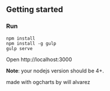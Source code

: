 
## Getting started
### Run
    npm install
    npm install -g gulp
    gulp serve
Open http://localhost:3000

**Note**: your nodejs version should be 4+.

made with ogcharts by will alvarez
